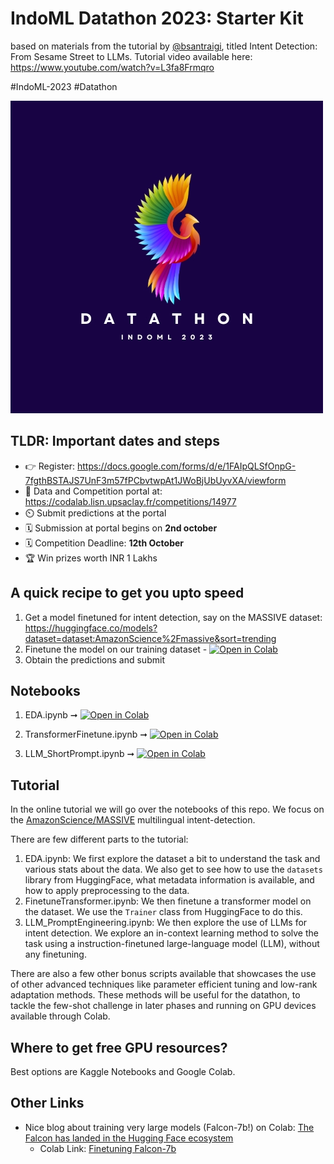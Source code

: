 # IndoML Datathon 2023: Starter Kit
based on materials from the tutorial by [@bsantraigi](https://github.com/bsantraigi/2023-IndoML-Datathon-Tutorial), titled Intent Detection: From Sesame Street to LLMs. 
Tutorial video available here: https://www.youtube.com/watch?v=L3fa8Frmqro

#IndoML-2023 #Datathon 

<img src="images/indomlLogo.jpg">

## TLDR: Important dates and steps

- 👉 Register: https://docs.google.com/forms/d/e/1FAIpQLSfOnpG-7fgthBSTAJS7UnF3m57fPCbvtwpAt1JWoBjUbUyvXA/viewform
- 🤼 Data and Competition portal at: https://codalab.lisn.upsaclay.fr/competitions/14977
- ⏲️ Submit predictions at the portal
- 🗓️ Submission at portal begins on **2nd october**
- 🗓️ Competition Deadline: **12th October**
- 🏆 Win prizes worth INR 1 Lakhs

## A quick recipe to get you upto speed
1. Get a model finetuned for intent detection, say on the MASSIVE dataset: https://huggingface.co/models?dataset=dataset:AmazonScience%2Fmassive&sort=trending
2. Finetune  the model on our training dataset -  [![Open in Colab](https://colab.research.google.com/assets/colab-badge.svg)](https://colab.research.google.com/github/bsantraigi/2023-IndoML-Datathon-Tutorial/blob/main/TransformerFinetune.ipynb)
3. Obtain the predictions and submit 

## Notebooks

1. EDA.ipynb ➞ [![Open in Colab](https://colab.research.google.com/assets/colab-badge.svg)](https://colab.research.google.com/github/bsantraigi/2023-IndoML-Datathon-Tutorial/blob/main/EDA.ipynb)

2. TransformerFinetune.ipynb ➞ [![Open in Colab](https://colab.research.google.com/assets/colab-badge.svg)](https://colab.research.google.com/github/bsantraigi/2023-IndoML-Datathon-Tutorial/blob/main/TransformerFinetune.ipynb)

3. LLM_ShortPrompt.ipynb ➞ [![Open in Colab](https://colab.research.google.com/assets/colab-badge.svg)](https://colab.research.google.com/github/bsantraigi/2023-IndoML-Datathon-Tutorial/blob/main/LLM_ShortPrompt.ipynb)

## Tutorial

In the online tutorial we will go over the notebooks of this repo. We focus on the [AmazonScience/MASSIVE](https://huggingface.co/datasets/AmazonScience/massive) multilingual intent-detection. 

There are few different parts to the tutorial:

1. EDA.ipynb: We first explore the dataset a bit to understand the task and various stats about the data. We also get to see how to use the `datasets` library from HuggingFace, what metadata information is available, and how to apply preprocessing to the data.
2. FinetuneTransformer.ipynb: We then finetune a transformer model on the dataset. We use the `Trainer` class from HuggingFace to do this. 
3. LLM_PromptEngineering.ipynb: We then explore the use of LLMs for intent detection. We explore an in-context learning method to solve the task using a instruction-finetuned large-language model (LLM), without any finetuning.

There are also a few other bonus scripts available that showcases the use of other advanced techniques like parameter efficient tuning and low-rank adaptation methods. These methods will be useful for the datathon, to tackle the few-shot challenge in later phases and running on GPU devices available through Colab.

## Where to get free GPU resources?

Best options are Kaggle Notebooks and Google Colab.

## Other Links


* Nice blog about training very large models (Falcon-7b!) on Colab: [The Falcon has landed in the Hugging Face ecosystem](https://huggingface.co/blog/falcon)
    * Colab Link: [Finetuning Falcon-7b](https://colab.research.google.com/drive/1BiQiw31DT7-cDp1-0ySXvvhzqomTdI-o?usp=sharing)

